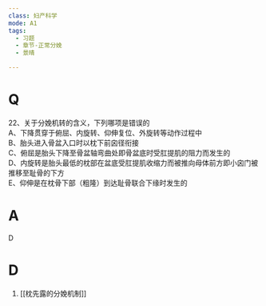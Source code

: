 ```yaml
---
class: 妇产科学
mode: A1
tags:
  - 习题
  - 章节-正常分娩
  - 景晴

---
```


# Q

22、关于分娩机转的含义，下列哪项是错误的  
A、下降贯穿于俯屈、内旋转、仰伸复位、外旋转等动作过程中  
B、胎头进入骨盆入口时以枕下前囟径衔接  
C、俯屈是胎头下降至骨盆轴弯曲处即骨盆底时受肛提肌的阻力而发生的  
D、内旋转是胎头最低的枕部在盆底受肛提肌收缩力而被推向母体前方即小囟门被推移至耻骨的下方  
E、仰伸是在枕骨下部（粗隆）到达耻骨联合下缘时发生的  
# A
D
# D
1. [[枕先露的分娩机制]]